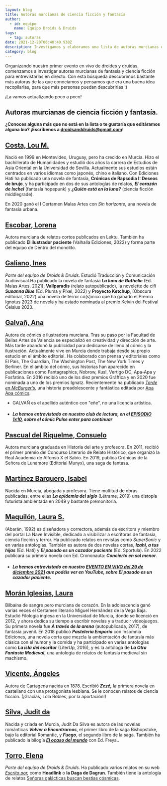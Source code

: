 ```yaml
---
layout: blog
title: Autoras murcianas de ciencia ficción y fantasía
author:
  - id: equipo
    name: Equipo Droids & Druids
tags:
  - tag: autoras
date: 2021-12-20T06:40:40.938Z
description: Investigamos y elaboramos una lista de autoras murcianas de cifi y fantasía
category: blog
---
```

Organizando nuestro primer evento en vivo de droides y druidas, comenzamos a investigar autoras murcianas de fantasía y ciencia ficción para entrevistarlas en directo. Con esta búsqueda descubrimos bastante más autoras de las que conocíamos y pensamos que era una buena idea recopilarlas, para que más personas puedan descubrirlas :)

¡L﻿a vamos actualizando poco a poco! 

## **Autoras murcianas de ciencia ficción y fantasía.**

**¿Conoces alguna más que no está en la lista o te gustaría que editáramos alguna bio? ¡Escríbenos a droidsanddruids@gmail.com!**

## **[Costa, Lou M. ](https://www.edicioneshati.com/lou-m-costa/)**

Nació en 1999 en Montevideo, Uruguay, pero ha crecido en Murcia. Hizo el bachillerato de Humanidades y estudió dos años la carrera de Estudios de Asia Oriental en la Universidad de Sevilla. Actualmente sus estudios están centrados en varios idiomas como japonés, chino e italiano. Con Ediciones Hati ha publicado una novela de fantasía, **Crónicas de Rapsodia I: Deseos de brujo**, y ha participado en dos de sus antologías de relatos, ***El corazón de Ixchel*** (fantasía hopepunk) y ***¿Quién está en la luna?*** (ciencia ficción middlegrade).

En 2020 ganó el I Certamen Malas Artes con *Sin horizonte,* una novela de fantasía urbana. 

## [Escobar, Lorena](https://lektu.com/e/lorena-escobar/2672?af=leo)

Autora murciana de relatos cortos publicados en Lektu. También ha publicado **El ilustrador paciente** (Valhalla Ediciones, 2022) y forma parte del equipo de Dentro del monolito. 

## [G﻿aliano, Ines](http://inesgaliano.com/)

*Parte del equipo de Droids & Druids.* Estudió Traducción y Comunicación Audiovisual.Ha publicado la novela de fantasía ***La luna de Gathelic*** (Ed. Malas Artes, 2021), **Vallparadis** (relato autopublicado), la novelette de cifi ***Susanna Blue*** (Ed. Pluma y Píxel, 2022) y **Proyecto Ketchup**, (Obscura editorial, 2022) una novela de terror có(s)mico que ha ganado el Premio Ignotus 2023 de novela y ha estado nominada al premio Kelvin del Festival Celsius 2023.

## [Galvañ, Ana ](https://anagalvan.com/)

Autora de cómics e ilustradora murciana. Tras su paso por la Facultad de Bellas Artes de Valencia se especializó en creatividad y dirección de arte. Más tarde abandonó la publicidad para dedicarse de lleno al cómic y la ilustración. Actualmente vive en Murcia donde trabaja desde su propio estudio en el ámbito editorial. Ha colaborado con prensa y editoriales como El País, The Guardian, The Washington Post, The New York Times y Berliner. En el ámbito del cómic, sus historias han aparecido en publicaciones como Fantagraphics, Nobrow, Kus!, Vertigo DC, Apa-Apa y Fosfatina. En 2016 recibió uno de los diez premios Gráffica y en 2020 fue nominada a uno de los premios Ignatz. Recientemente ha publicado *[Tarde en McBurger’s](http://www.apaapacomics.com/tarde-en-mcburgers),* una historia preadolescente y fantástica editada por [Apa Apa cómics](http://www.apaapacomics.com/).

* GALVAÑ es el apellido auténtico con "eñe", no una licencia artística.
* ##### La hemos entrevistado en nuestro **club de lectura, en el [EPISODIO 1x10](https://deploy-preview-78--droidsanddruids.netlify.app/podcast/2021/04/11/d-d-1x10-cl-pulse-enter-para-continuar.html), sobre el cómic *Pulse enter para continuar***

## [P﻿ascual del Riquelme, Consuelo](https://www.todostuslibros.com/autor/pascual-del-riquelme-consuelo)

A﻿utora murciana graduada en Historia del arte y profesora. En 2011, recibió el primer premio del Concurso Literario de Relato Histórico, que organizó la Real Academia de Alfonso X el Sabio. En 2019, publica Crónicas de la Señora de Lunamore (Editorial Munyx), una saga de fantasa.

## [Martínez Barquero, Isabel](https://elcobijodeunadesalmada.blogspot.com/)

Nacida en Murcia, abogada y profesora. Tiene multitud de obras publicadas, entre ellas ***La epidemia del siglo*** (Létrame, 2019) una distopía futurista ambientada en 2049 y bastante premonitoria.

## [Maquilón, Laura S.](https://lanaveinvisible.com/2017/09/14/laura-s-maquilon/)

(Abarán, 1992) es diseñadora y correctora, además de escritora y miembro del portal La Nave Invisible, dedicado a visibilizar a escritoras de fantasía, ciencia ficción y terror. Ha publicado relatos en revistas como *SuperSonic* y en varias antologías. También es autora de dos novelas cortas, ***Izahi, a tus hijas*** (Ed. Hati) y ***El pasado es un cazador paciente*** (Ed. Sportula). En 2022 publicará su primera novela con Ed. Crononauta: ***Concierto en sol menor***.

* ##### La hemos entrevistado en nuestro [EVENTO EN VIVO del 29 de diciembre 2021](https://youtu.be/frqDR1wZ4wU) que podéis ver en YouTube, sobre ***El pasado es un cazador paciente.***

## **[Morán Iglesias, Laura ](https://lauramoranescritora.com/)**

Bilbaína de sangre pero murciana de corazón. En la adolescencia ganó varias veces el Certamen literario Miguel Hernández de la Vega Baja. Estudió Filología inglesa en la Universidad de Murcia, donde se licenció en 2012, y ahora dedica su tiempo a escribir novelas y a traducir videojuegos. Su primera novela fue ***A través de la arena*** (autopublicada, 2017), de fantasía juvenil. En 2018 publicó ***Pastelería Emporio*** con Insomnia Ediciones, una novela corta que mezcla la ambientación de fantasía más clásica con el humor y la comida y ha participado en varias antologías como ***La isla del escritor*** (LiterUp, 2016), y es la antóloga de ***La Otra Fantasía Medieval*,** una antología de relatos de fantasía medieval sin machismo.

## [Vicente, Ángeles](https://es.wikipedia.org/wiki/%C3%81ngeles_Vicente)

Autora de Cartagena nacida en 1878. Escribió ***Zezé,*** la primera novela en castellano con una protagonista lesbiana. Se le conocen relatos de ciencia ficción. (¡Gracias, Lola Robles, por la aportación!)

## [Silva, Judit da](https://romantic-ediciones.com/judith-da-silva/)

Nacida y criada en Murcia, Judit Da Silva es autora de las novelas románticas ***Volver a Encontrarnos***, el primer libro de la saga Bishopstoke, bajo la editorial Romantic, y ***Fuego***, el segundo libro de la saga. También ha publicado la bilogía ***[El ocaso del mundo](https://www.edicionesfreya.com/product-tag/judit-da-silva/)*** con Ed. Freya..

## [Torro, Elena](https://elenatorro.com/)

*Parte del equipo de Droids & Druids.* Ha publicado varios relatos en su web *[Escrito por](https://escritopor.elenatorro.com/),* como **Headlink** o **la Daga de Dagrun**. También tiene la antología de relatos [Señoras galácticas buscan bestias cósmicas](https://lektu.com/l/elena-torro/senoras-galacticas-buscan-bestias-cosmicas/20461).